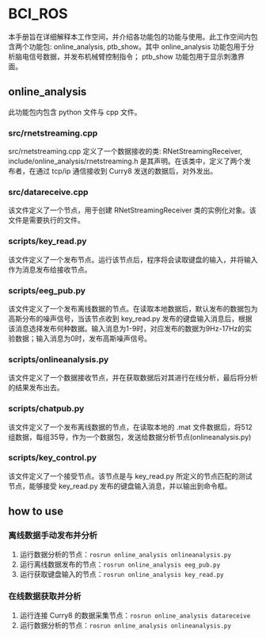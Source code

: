 # BCI_ROS

本手册旨在详细解释本工作空间，并介绍各功能包的功能与使用。此工作空间内包含两个功能包: online_analysis, ptb_show。其中 online_analysis 功能包用于分析脑电信号数据，并发布机械臂控制指令； ptb_show 功能包用于显示刺激界面。

## online_analysis

此功能包内包含 python 文件与 cpp 文件。

### src/rnetstreaming.cpp

src/rnetstreaming.cpp 定义了一个数据接收的类: RNetStreamingReceiver, include/online_analysis/rnetstreaming.h 是其声明。在该类中，定义了两个发布者，在通过 tcp/ip 通信接收到 Curry8 发送的数据后，对外发出。

### src/datareceive.cpp

该文件定义了一个节点，用于创建 RNetStreamingReceiver 类的实例化对象。该文件是需要执行的文件。

### scripts/key_read.py

该文件定义了一个发布节点。运行该节点后，程序将会读取键盘的输入，并将输入作为消息发布给接收节点。

### scripts/eeg_pub.py

该文件定义了一个发布离线数据的节点。在读取本地数据后，默认发布的数据包为高斯分布的噪声信号，当该节点收到 key_read.py 发布的键盘输入消息后，根据该消息选择发布何种数据。输入消息为1-9时，对应发布的数据为9Hz-17Hz的实验数据；输入消息为0时，发布高斯噪声信号。

### scripts/onlineanalysis.py

该文件定义了一个数据接收节点，并在获取数据后对其进行在线分析，最后将分析的结果发布出去。

### scripts/chatpub.py

该文件定义了一个发布离线数据的节点，在读取本地的 .mat 文件数据后，将512组数据，每组35导，作为一个数据包，发送给数据分析节点(onlineanalysis.py)

### scripts/key_control.py

该文件定义了一个接受节点。该节点是与 key_read.py 所定义的节点匹配的测试节点，能够接受 key_read.py 发布的键盘输入消息，并以输出到命令框。

## how to use

### 离线数据手动发布并分析

1. 运行数据分析的节点：`rosrun online_analysis onlineanalysis.py`
2. 运行离线数据发布的节点：`rosrun online_analysis eeg_pub.py`
3. 运行获取键盘输入的节点：`rosrun online_analysis key_read.py`

### 在线数据获取并分析

1. 运行连接 Curry8 的数据采集节点：`rosrun online_analysis datareceive`
2. 运行数据分析的节点：`rosrun online_analysis onlineanalysis.py`
